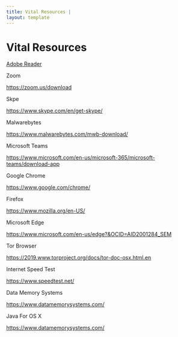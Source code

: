 ```yaml
---
title: Vital Resources |
layout: template
---
```


# Vital Resources

[Adobe Reader](https://acrobat.adobe.com/us/en/acrobat/pdf-reader.html)

Zoom

https://zoom.us/download

Skpe

https://www.skype.com/en/get-skype/

Malwarebytes

https://www.malwarebytes.com/mwb-download/

Microsoft Teams

https://www.microsoft.com/en-us/microsoft-365/microsoft-teams/download-app

Google Chrome

https://www.google.com/chrome/

Firefox

https://www.mozilla.org/en-US/

Microsoft Edge

https://www.microsoft.com/en-us/edge?&OCID=AID2001284_SEM

Tor Browser

https://2019.www.torproject.org/docs/tor-doc-osx.html.en

Internet Speed Test

https://www.speedtest.net/

Data Memory Systems

https://www.datamemorysystems.com/

Java For OS X

https://www.datamemorysystems.com/

